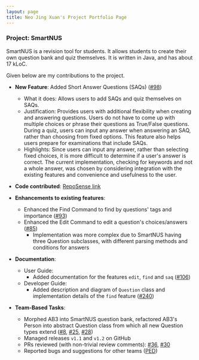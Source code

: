 ```yaml
---
layout: page
title: Neo Jing Xuan's Project Portfolio Page
---
```


### Project: SmartNUS

SmartNUS is a revision tool for students. It allows students to create their own question bank and quiz themselves.
It is written in Java, and has about 17 kLoC.

Given below are my contributions to the project.

* **New Feature**: Added Short Answer Questions (SAQs) ([\#98](https://github.com/AY2122S1-CS2103T-F12-1/tp/pull/98))
    * What it does: Allows users to add SAQs and quiz themselves on SAQs.
    * Justification: Provides users with additional flexibility when creating and answering questions.
      Users do not have to come up with multiple choices or phrase their questions as True/False questions.
      During a quiz, users can input any answer when answering an SAQ, rather than choosing from fixed options.
      This feature also helps users prepare for examinations that include SAQs.
    * Highlights: Since users can input any answer, rather than selecting fixed choices, it is more difficult to
      determine if a user's answer is correct. The current implementation, checking for keywords and not a whole answer,
      was chosen by considering integration with the existing features and convenience and usefulness to the user.

* **Code contributed**: [RepoSense link](https://nus-cs2103-ay2122s1.github.io/tp-dashboard/?search=&sort=groupTitle&sortWithin=title&timeframe=commit&mergegroup=&groupSelect=groupByRepos&breakdown=true&checkedFileTypes=docs~functional-code~test-code~other&since=2021-09-17&tabOpen=true&tabType=authorship&tabAuthor=neojxuan&tabRepo=AY2122S1-CS2103T-F12-1%2Ftp%5Bmaster%5D&authorshipIsMergeGroup=false&authorshipFileTypes=docs~functional-code~test-code~other&authorshipIsBinaryFileTypeChecked=false)

* **Enhancements to existing features**:
    * Enhanced the Find Command to find by questions' tags and importance ([\#93](https://github.com/AY2122S1-CS2103T-F12-1/tp/pull/93))
    * Enhanced the Edit Command to edit a question's choices/answers ([\#85](https://github.com/AY2122S1-CS2103T-F12-1/tp/pull/85))
        * Implementation was more complex due to SmartNUS having three Question subclasses,
          with different parsing methods and conditions for answers

* **Documentation**:
    * User Guide:
        * Added documentation for the features `edit`, `find` and `saq` ([\#106](https://github.com/AY2122S1-CS2103T-F12-1/tp/pull/106))
    * Developer Guide:
        * Added description and diagram of `Question` class and implementation details of the `find` feature ([\#240](https://github.com/AY2122S1-CS2103T-F12-1/tp/pull/240))

* **Team-Based Tasks**:
    * Morphed AB3 into SmartNUS question bank, refactored AB3's Person into abstract Question class from which all new Question types extend
      ([\#8](https://github.com/AY2122S1-CS2103T-F12-1/tp/pull/8), [\#25](https://github.com/AY2122S1-CS2103T-F12-1/tp/pull/25),
      [\#28](https://github.com/AY2122S1-CS2103T-F12-1/tp/pull/28))
    * Managed releases `v1.1` and `v1.2` on GitHub
    * PRs reviewed (with non-trivial review comments):
      [\#36](https://github.com/AY2122S1-CS2103T-F12-1/tp/pull/36), [\#30](https://github.com/AY2122S1-CS2103T-F12-1/tp/pull/30)
    * Reported bugs and suggestions for other teams ([PED](https://github.com/neojxuan/ped/issues))
